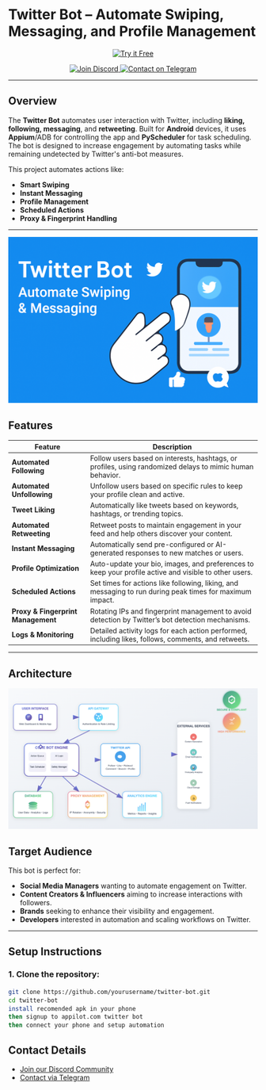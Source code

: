 #  Twitter Bot – Automate Swiping, Messaging, and Profile Management


<p align="center">
  <a href="https://github.com/yourusername/twitter-bot">
    <img src="https://img.shields.io/badge/Try%20It%20Free-1E90FF?style=for-the-badge&logo=fire&logoColor=white" alt="Try it Free" width="30%">
  </a>
</p>

<p align="center">
  <a href="https://discord.gg/vBu9huKBvy">
    <img src="https://img.shields.io/badge/Join-Discord-5865F2?logo=discord" alt="Join Discord">
  </a>
  <a href="https://t.me/devpilot1">
    <img src="https://img.shields.io/badge/Contact-Telegram-2CA5E0?logo=telegram" alt="Contact on Telegram">
  </a>
</p>

---

##  Overview

The **Twitter Bot** automates user interaction with Twitter, including **liking, following, messaging**, and **retweeting**. Built for **Android** devices, it uses **Appium**/ADB for controlling the app and **PyScheduler** for task scheduling. The bot is designed to increase engagement by automating tasks while remaining undetected by Twitter's anti-bot measures.

This project automates actions like:
- **Smart Swiping**
- **Instant Messaging**
- **Profile Management**
- **Scheduled Actions**
- **Proxy & Fingerprint Handling**

---

<p align="center">
  <img src="twitter-bot.png" alt="Twitter Bot Hero Image" />
</p>


##  Features

| **Feature**                     | **Description**                                                                                              |
|----------------------------------|--------------------------------------------------------------------------------------------------------------|
| **Automated Following**          | Follow users based on interests, hashtags, or profiles, using randomized delays to mimic human behavior.     |
| **Automated Unfollowing**        | Unfollow users based on specific rules to keep your profile clean and active.                                 |
| **Tweet Liking**                 | Automatically like tweets based on keywords, hashtags, or trending topics.                                    |
| **Automated Retweeting**         | Retweet posts to maintain engagement in your feed and help others discover your content.                       |
| **Instant Messaging**            | Automatically send pre-configured or AI-generated responses to new matches or users.                         |
| **Profile Optimization**         | Auto-update your bio, images, and preferences to keep your profile active and visible to other users.         |
| **Scheduled Actions**            | Set times for actions like following, liking, and messaging to run during peak times for maximum impact.      |
| **Proxy & Fingerprint Management**| Rotating IPs and fingerprint management to avoid detection by Twitter’s bot detection mechanisms.             |
| **Logs & Monitoring**            | Detailed activity logs for each action performed, including likes, follows, comments, and retweets.           |

---

## Architecture
<p align="center">
  <img src="twitter-bot-architecture.png" alt="Twitter Bot Hero Image" />
</p>

##  Target Audience
This bot is perfect for:
- **Social Media Managers** wanting to automate engagement on Twitter.
- **Content Creators & Influencers** aiming to increase interactions with followers.
- **Brands** seeking to enhance their visibility and engagement.
- **Developers** interested in automation and scaling workflows on Twitter.

---

##  Setup Instructions

### 1. **Clone the repository**:
```bash
git clone https://github.com/yourusername/twitter-bot.git
cd twitter-bot
install recomended apk in your phone
then signup to appilot.com twitter bot 
then connect your phone and setup automation 
```

##  **Contact Details**

-  [Join our Discord Community](https://discord.gg/vBu9huKBvy)  
-  [Contact via Telegram](https://t.me/devpilot1)  




